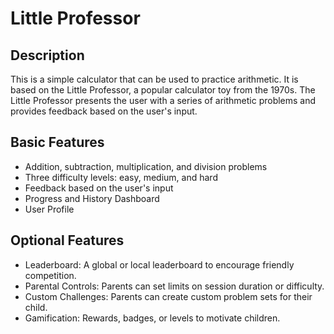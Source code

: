 # Little Professor

## Description

This is a simple calculator that can be used to practice arithmetic. It is based on the Little Professor, a popular calculator toy from the 1970s. The Little Professor presents the user with a series of arithmetic problems and provides feedback based on the user's input.

## Basic Features

- Addition, subtraction, multiplication, and division problems
- Three difficulty levels: easy, medium, and hard
- Feedback based on the user's input
- Progress and History Dashboard
- User Profile

## Optional Features

- Leaderboard: A global or local leaderboard to encourage friendly competition.
- Parental Controls: Parents can set limits on session duration or difficulty.
- Custom Challenges: Parents can create custom problem sets for their child.
- Gamification: Rewards, badges, or levels to motivate children.
